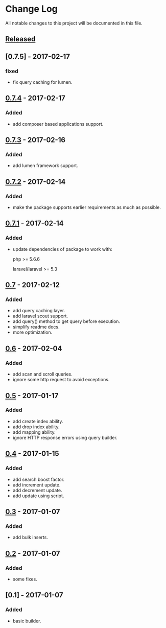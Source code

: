 # Change Log
All notable changes to this project will be documented in this file.

## [Released]

## [0.7.5] - 2017-02-17
### fixed
- fix query caching for lumen.

## [0.7.4] - 2017-02-17
### Added
- add composer based applications support.

## [0.7.3] - 2017-02-16
### Added
- add lumen framework support.

## [0.7.2] - 2017-02-14
### Added
- make the package supports earlier requirements as much as possible.

## [0.7.1] - 2017-02-14
### Added
- update dependencies of package to work with:
  
  php >= 5.6.6
  
  laravel/laravel >= 5.3
  
## [0.7] - 2017-02-12
### Added
- add query caching layer.
- add laravel scout support.
- add query() method to get query before execution.
- simplify readme docs.
- more optimization.

## [0.6] - 2017-02-04
### Added
- add scan and scroll queries.
- ignore some http request to avoid exceptions.

## [0.5] - 2017-01-17
### Added
- add create index ability.
- add drop index ability.
- add mapping ability.
- ignore HTTP response errors using query builder.

## [0.4] - 2017-01-15
### Added
- add search boost factor.
- add increment update.
- add decrement update.
- add update using script.

## [0.3] - 2017-01-07
### Added
- add bulk inserts.

## [0.2] - 2017-01-07
### Added
- some fixes.

## [0.1] - 2017-01-07
### Added
- basic builder.


[Released]: https://github.com/basemkhirat/elasticsearch/compare/0.7.4...HEAD
[0.7.4]: https://github.com/basemkhirat/elasticsearch/compare/0.7.3...0.7.4
[0.7.3]: https://github.com/basemkhirat/elasticsearch/compare/0.7.2...0.7.3
[0.7.2]: https://github.com/basemkhirat/elasticsearch/compare/0.7.1...0.7.2
[0.7.1]: https://github.com/basemkhirat/elasticsearch/compare/0.7...0.7.1
[0.7]: https://github.com/basemkhirat/elasticsearch/compare/0.6...0.7
[0.6]: https://github.com/basemkhirat/elasticsearch/compare/0.5...0.6
[0.5]: https://github.com/basemkhirat/elasticsearch/compare/0.4...0.5
[0.4]: https://github.com/basemkhirat/elasticsearch/compare/0.3...0.4
[0.3]: https://github.com/basemkhirat/elasticsearch/compare/0.2...0.3
[0.2]: https://github.com/basemkhirat/elasticsearch/compare/0.1...0.2

